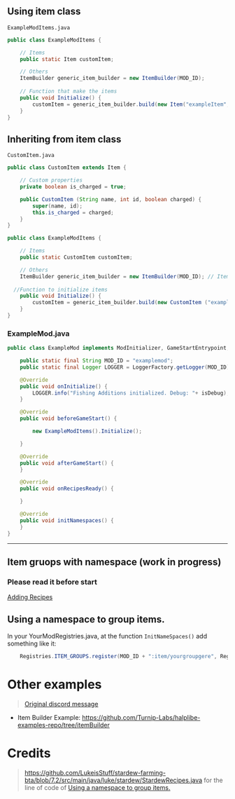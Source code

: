 ## Using item class

`ExampleModItems.java`

```java
public class ExampleModItems {

	// Items
	public static Item customItem;

	// Others
	ItemBuilder generic_item_builder = new ItemBuilder(MOD_ID);
	
	// Function that make the items
	public void Initialize() {
		customItem = generic_item_builder.build(new Item("exampleItem", 11000));
	}
}
```

## Inheriting from item class

`CustomItem.java`

```java
public class CustomItem extends Item {

	// Custom properties
	private boolean is_charged = true;

	public CustomItem (String name, int id, boolean charged) {
		super(name, id);
		this.is_charged = charged;
	}
}
```

```java
public class ExampleModItems {

	// Items
	public static CustomItem customItem;

	// Others
	ItemBuilder generic_item_builder = new ItemBuilder(MOD_ID); // ItemBuilder is from Halplibe library, available since 7.2pre1
	
  //Function to initialize items
	public void Initialize() {
		customItem = generic_item_builder.build(new CustomItem ("exampleItem", 11000, true));
	}
}
```

### ExampleMod.java

```java
public class ExampleMod implements ModInitializer, GameStartEntrypoint, RecipeEntrypoint {

	public static final String MOD_ID = "examplemod";
	public static final Logger LOGGER = LoggerFactory.getLogger(MOD_ID);

	@Override
	public void onInitialize() {
		LOGGER.info("Fishing Additions initialized. Debug: "+ isDebug);
	}

	@Override
	public void beforeGameStart() {

		new ExampleModItems().Initialize();

	}

	@Override
	public void afterGameStart() {
	}

	@Override
	public void onRecipesReady() {

	}

	@Override
	public void initNamespaces() {
	}
}
```

---

## Item gruops with namespace (work in progress)

### Please read it before start

[Adding Recipes](https://www.notion.so/Adding-Recipes-34c14053e89f49768f2338dd13d8a30e?pvs=21) 

## Using a namespace to group items.

In your YourModRegistries.java, at the function `InitNameSpaces()` add something like it:

```java
	Registries.ITEM_GROUPS.register(MOD_ID + ":item/yourgroupgere", Registries.stackListOf(YourModItems.yourItem));
```

# Other examples

> [Original discord message](https://discord.com/channels/1138825919088312403/1139018202161102940/1197286517555609610)
> 
- Item Builder Example: https://github.com/Turnip-Labs/halplibe-examples-repo/tree/itemBuilder

# Credits

> https://github.com/LukeisStuff/stardew-farming-bta/blob/7.2/src/main/java/luke/stardew/StardewRecipes.java for the line of code of [Using a namespace to group items.](https://www.notion.so/Using-a-namespace-to-group-items-10f8bb16a9348000ab8ce3328e263bc2?pvs=21)
>